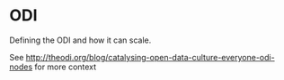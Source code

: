ODI
===

Defining the ODI and how it can scale.

See http://theodi.org/blog/catalysing-open-data-culture-everyone-odi-nodes for more context
